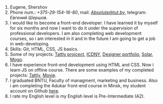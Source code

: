 1. Eugene, Shershov
2. Phone num.: *+375-29-154-16-80*, mail: *Absolute@tut.by*, telegram: **Евгений Шершов*.*
3. I would like to become a front-end developer. I have learned it by myself for six months and now I want to do it under the supervision of professional developers. I am also completing web development courses, so i am interested in it and in the future I am going to get a job in web-developing.
4. Skills: Git, HTML, CSS,  JS basics.
5. Some of my projects: [Tattly projcect](https://shershov.github.io/public/), [ICDNY](https://github.com/Shershov/Projects/tree/master/ICNDY), [Designer portfolio](https://github.com/Shershov/Projects/tree/master/Designer_potfolio), [Solar](https://github.com/Shershov/Projects/tree/master/Solar), [Mogo](https://github.com/Shershov/Projects/tree/master/Mogo).
6. I have experience front-end development using HTML and CSS. Now i learn JS on offline course. There are some examples of my completed projects: [Tattly](https://github.com/AdukarIT/ShershovEV/tree/master/HW/Project-Tattly), [Movie](https://github.com/Shershov/movie). 
7. I graduated BNTU, Faculty of managment, marketing and business. Also i am completing the Adukar front-end course in Minsk, my student account on Github [here](https://github.com/AdukarIT/ShershovEV).
8. I rate my English level is my English level is Pre-Intermediate (A2).